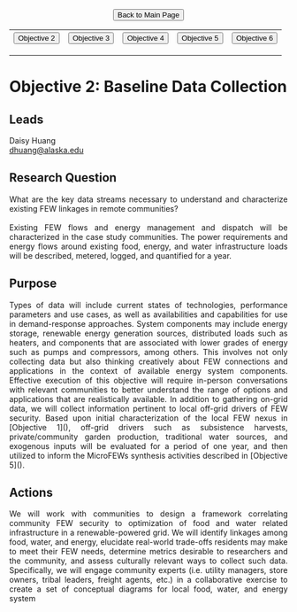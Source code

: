 <form action="https://mjc55.github.io/MicroFEWs_Legacy/" align="center" style="bold">
<input type="submit" value="Back to Main Page" />
</form>


<p align="center" text-align="center"><table style="border-collapse: collapse; border: none;">
  <tr width="100%" style="border: none;">
    <th style="border: none;"> <form action="https://mjc55.github.io/MicroFEWs_Legacy/Team/" align="left"><input type="submit" value="Objective 2" /></form> </th>
    <th style="border: none;"> <form action="https://mjc55.github.io/MicroFEWs_Legacy/Communities/?" align="center"><input type="submit" value="Objective 3" /></form>  </th>
    <th style="border: none;"> <form action="https://mjc55.github.io/MicroFEWs_Legacy/Team/" align="left"><input type="submit" value="Objective 4" /></form> </th>
    <th style="border: none;"> <form action="https://mjc55.github.io/MicroFEWs_Legacy/Team/" align="left"><input type="submit" value="Objective 5" /></form> </th>
    <th style="border: none;"> <form action="https://mjc55.github.io/MicroFEWs_Legacy/Team/" align="left"><input type="submit" value="Objective 6" /></form> </th>
  </tr>
</table></p>



# Objective 2: Baseline Data Collection

## Leads
Daisy Huang <br/>
dhuang@alaska.edu

## Research Question
<div style="text-align: justify"> 
What are the key data streams necessary to understand and characterize existing FEW linkages in remote communities?
<br> <br>
Existing FEW flows and energy management and dispatch will be characterized in the case study communities. The power requirements and energy flows around existing food, energy, and water infrastructure loads will be described, metered, logged, and quantified for a year.
</div>
 
## Purpose
 
<div style="text-align: justify"> 
Types of data will include current states of technologies, performance parameters and use cases, as well as availabilities and capabilities for use in demand-response approaches. System components may include energy storage, renewable energy generation sources, distributed loads such as heaters, and components that are associated with lower grades of energy such as pumps and compressors, among others. This involves not only collecting data but also thinking creatively about FEW connections and applications in the context of available energy system components. Effective execution of this objective will require in-person conversations with relevant communities to better understand the range of options and applications that are realistically available. In addition to gathering on-grid data, we will collect information pertinent to local off-grid drivers of FEW security. Based upon initial characterization of the local FEW nexus in [Objective 1](), off-grid drivers such as subsistence harvests, private/community garden production, traditional water sources, and exogenous inputs will be evaluated for a period of one year, and then utilized to inform the MicroFEWs synthesis activities described in [Objective 5]().
</div>
 
## Actions
 
<div style="text-align: justify"> 
We will work with communities to design a framework correlating community FEW security to optimization of food and water related infrastructure in a renewable-powered grid. We will identify linkages among food, water, and energy, elucidate real-world trade-offs residents may make to meet their FEW needs, determine metrics desirable to researchers and the community, and assess culturally relevant ways to collect such data. Specifically, we will engage community experts (i.e. utility managers, store owners, tribal leaders, freight agents, etc.) in a collaborative exercise to create a set of conceptual diagrams for local food, water, and energy system
</div>
